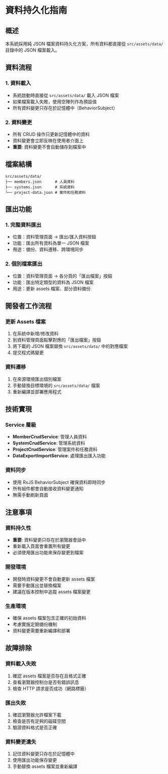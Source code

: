 # 資料持久化指南

## 概述

本系統採用純 JSON 檔案資料持久化方案，所有資料都直接從 `src/assets/data/` 目錄中的 JSON 檔案載入。

## 資料流程

### 1. 資料載入
- 系統啟動時直接從 `src/assets/data/` 載入 JSON 檔案
- 如果檔案載入失敗，使用空陣列作為預設值
- 所有資料變更只存在於記憶體中（BehaviorSubject）

### 2. 資料變更
- 所有 CRUD 操作只更新記憶體中的資料
- 資料變更會立即反映在使用者介面上
- **重要**: 資料變更不會自動儲存到檔案中

## 檔案結構

```
src/assets/data/
├── members.json      # 人員資料
├── systems.json      # 系統資料
└── project-data.json # 案件和任務資料
```

## 匯出功能

### 1. 完整資料匯出
- 位置：資料管理頁面 → 匯出/匯入資料按鈕
- 功能：匯出所有資料為單一 JSON 檔案
- 用途：備份、資料遷移、跨環境同步

### 2. 個別檔案匯出
- 位置：資料管理頁面 → 各分頁的「匯出檔案」按鈕
- 功能：匯出特定類型的資料為 JSON 檔案
- 用途：更新 assets 檔案、部分資料備份

## 開發者工作流程

### 更新 Assets 檔案
1. 在系統中新增/修改資料
2. 到資料管理頁面點擊對應的「匯出檔案」按鈕
3. 將下載的 JSON 檔案替換 `src/assets/data/` 中的對應檔案
4. 提交程式碼變更

### 資料遷移
1. 在來源環境匯出個別檔案
2. 手動替換目標環境的 `src/assets/data/` 檔案
3. 重新編譯並部署應用程式

## 技術實現

### Service 層級
- **MemberCrudService**: 管理人員資料
- **SystemCrudService**: 管理系統資料  
- **ProjectCrudService**: 管理案件和任務資料
- **DataExportImportService**: 處理匯出匯入功能

### 資料同步
- 使用 RxJS BehaviorSubject 確保資料即時同步
- 所有組件都會自動接收資料變更通知
- 無需手動刷新頁面

## 注意事項

### 資料持久性
- **重要**: 資料變更只存在於瀏覽器會話中
- 重新載入頁面會重置所有變更
- 必須使用匯出功能來保存變更到檔案

### 開發環境
- 開發時資料變更不會自動更新 assets 檔案
- 需要手動匯出並替換檔案
- 建議在版本控制中追蹤 assets 檔案變更

### 生產環境
- 確保 assets 檔案包含正確的初始資料
- 考慮實施定期備份機制
- 資料變更需要重新編譯和部署

## 故障排除

### 資料載入失敗
1. 確認 assets 檔案是否存在且格式正確
2. 查看瀏覽器控制台是否有錯誤訊息
3. 檢查 HTTP 請求是否成功（網路標籤）

### 匯出失敗
1. 確認瀏覽器允許檔案下載
2. 檢查是否有足夠的磁碟空間
3. 驗證資料格式是否正確

### 資料變更遺失
1. 記住資料變更只存在於記憶體中
2. 使用匯出功能保存變更
3. 手動替換 assets 檔案並重新編譯